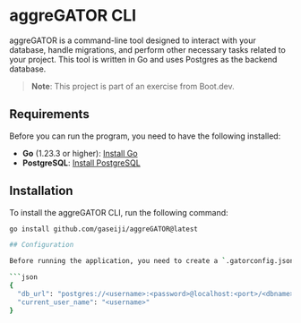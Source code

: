 # aggreGATOR CLI

aggreGATOR is a command-line tool designed to interact with your database, handle migrations, and perform other necessary tasks related to your project. This tool is written in Go and uses Postgres as the backend database. 

> **Note**: This project is part of an exercise from Boot.dev.

## Requirements

Before you can run the program, you need to have the following installed:

- **Go** (1.23.3 or higher): [Install Go](https://go.dev/doc/install)
- **PostgreSQL**: [Install PostgreSQL](https://www.postgresql.org/download/)

## Installation

To install the aggreGATOR CLI, run the following command:

```bash
go install github.com/gaseiji/aggreGATOR@latest

## Configuration

Before running the application, you need to create a `.gatorconfig.json` file in the root directory of the project. This file should contain the following structure:

```json
{
  "db_url": "postgres://<username>:<password>@localhost:<port>/<dbname>?sslmode=disable",
  "current_user_name": "<username>"
}
